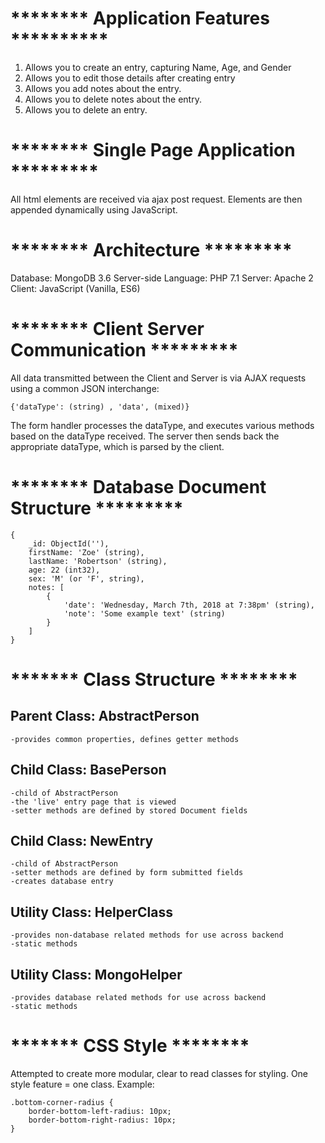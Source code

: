 # ******** Application Features **********

1) Allows you to create an entry, capturing Name, Age, and Gender
2) Allows you to edit those details after creating entry
3) Allows you add notes about the entry.
4) Allows you to delete notes about the entry.
5) Allows you to delete an entry.

# ******** Single Page Application *********

All html elements are received via ajax post request.
Elements are then appended dynamically using JavaScript.

# ******** Architecture *********

Database: MongoDB 3.6
Server-side Language: PHP 7.1
Server: Apache 2
Client: JavaScript (Vanilla, ES6)

# ******** Client Server Communication *********

All data transmitted between the Client and Server is via AJAX requests using a common JSON interchange:

`{'dataType': (string) , 'data', (mixed)}`

The form handler processes the dataType, and executes various methods based on the dataType received.
The server then sends back the appropriate dataType, which is parsed by the client.

# ******** Database Document Structure *********

```
{
	_id: ObjectId(''),
	firstName: 'Zoe' (string),
	lastName: 'Robertson' (string),
	age: 22 (int32),
	sex: 'M' (or 'F', string),
	notes: [
		{
			'date': 'Wednesday, March 7th, 2018 at 7:38pm' (string),
			'note': 'Some example text' (string)
		}
	]
}
```

# ******* Class Structure ********

## Parent Class: AbstractPerson
	-provides common properties, defines getter methods

## Child Class: BasePerson
	-child of AbstractPerson
	-the 'live' entry page that is viewed
	-setter methods are defined by stored Document fields

## Child Class: NewEntry
	-child of AbstractPerson
	-setter methods are defined by form submitted fields
	-creates database entry

## Utility Class: HelperClass
	-provides non-database related methods for use across backend
	-static methods

## Utility Class: MongoHelper
	-provides database related methods for use across backend
	-static methods

# ******* CSS Style ********

Attempted to create more modular, clear to read classes for styling.
One style feature = one class.
Example:

```
.bottom-corner-radius {
	border-bottom-left-radius: 10px;
	border-bottom-right-radius: 10px;
}
```

